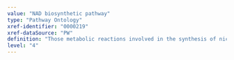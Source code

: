 ```yaml
---
value: "NAD biosynthetic pathway"
type: "Pathway Ontology"
xref-identifier: "0000219"
xref-dataSource: "PW"
definition: "Those metabolic reactions involved in the synthesis of nicotinamide adenine dinucleotide (NAD). NAD can be synthesized de novo downstream of kynurenine metabolism of tryptophan degradation, or from precursors such as nicotinamide, nicotinic acid or nicotinamide riboside, collectively known as vitamin B3 or niacin."
level: "4"
---
```

